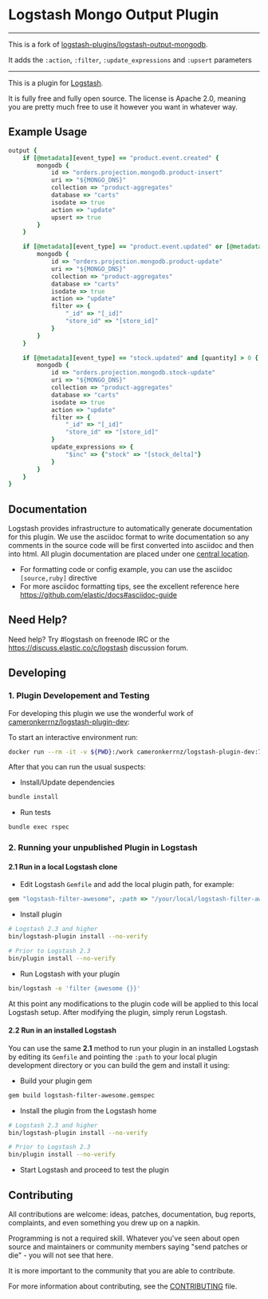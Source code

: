 # Logstash Mongo Output Plugin

---
This is a fork of [logstash-plugins/logstash-output-mongodb](https://github.com/logstash-plugins/logstash-output-mongodb).

It adds the `:action`, `:filter`, `:update_expressions` and `:upsert` parameters

---

This is a plugin for [Logstash](https://github.com/elastic/logstash).

It is fully free and fully open source. The license is Apache 2.0, meaning you are pretty much free to use it however you want in whatever way.

## Example Usage

``` ruby
output {
    if [@metadata][event_type] == "product.event.created" {
        mongodb {
            id => "orders.projection.mongodb.product-insert"
            uri => "${MONGO_DNS}"
            collection => "product-aggregates"
            database => "carts"
            isodate => true
            action => "update"
            upsert => true
        }
    }

    if [@metadata][event_type] == "product.event.updated" or [@metadata][event_type] == "product.event.deleted" {
        mongodb {
            id => "orders.projection.mongodb.product-update"
            uri => "${MONGO_DNS}"
            collection => "product-aggregates"
            database => "carts"
            isodate => true
            action => "update"
            filter => {
                "_id" => "[_id]"
                "store_id" => "[store_id]"
            }
        }
    }

    if [@metadata][event_type] == "stock.updated" and [quantity] > 0 {
        mongodb {
            id => "orders.projection.mongodb.stock-update"
            uri => "${MONGO_DNS}"
            collection => "product-aggregates"
            database => "carts"
            isodate => true
            action => "update"
            filter => {
                "_id" => "[_id]"
                "store_id" => "[store_id]"
            }
            update_expressions => {
                "$inc" => {"stock" => "[stock_delta]"}
            }
        }
    }
}
```

## Documentation

Logstash provides infrastructure to automatically generate documentation for this plugin. We use the asciidoc format to write documentation so any comments in the source code will be first converted into asciidoc and then into html. All plugin documentation are placed under one [central location](http://www.elastic.co/guide/en/logstash/current/).

- For formatting code or config example, you can use the asciidoc `[source,ruby]` directive
- For more asciidoc formatting tips, see the excellent reference here https://github.com/elastic/docs#asciidoc-guide

## Need Help?

Need help? Try #logstash on freenode IRC or the https://discuss.elastic.co/c/logstash discussion forum.

## Developing

### 1. Plugin Developement and Testing

For developing this plugin we use the wonderful work of [cameronkerrnz/logstash-plugin-dev](https://github.com/cameronkerrnz/logstash-plugin-dev):

To start an interactive environment run:

``` sh
docker run --rm -it -v ${PWD}:/work cameronkerrnz/logstash-plugin-dev:7.9
```

After that you can run the usual suspects:

- Install/Update dependencies
```sh
bundle install
```

- Run tests

```sh
bundle exec rspec
```

### 2. Running your unpublished Plugin in Logstash

#### 2.1 Run in a local Logstash clone

- Edit Logstash `Gemfile` and add the local plugin path, for example:
```ruby
gem "logstash-filter-awesome", :path => "/your/local/logstash-filter-awesome"
```
- Install plugin
```sh
# Logstash 2.3 and higher
bin/logstash-plugin install --no-verify

# Prior to Logstash 2.3
bin/plugin install --no-verify

```
- Run Logstash with your plugin
```sh
bin/logstash -e 'filter {awesome {}}'
```
At this point any modifications to the plugin code will be applied to this local Logstash setup. After modifying the plugin, simply rerun Logstash.

#### 2.2 Run in an installed Logstash

You can use the same **2.1** method to run your plugin in an installed Logstash by editing its `Gemfile` and pointing the `:path` to your local plugin development directory or you can build the gem and install it using:

- Build your plugin gem
```sh
gem build logstash-filter-awesome.gemspec
```
- Install the plugin from the Logstash home
```sh
# Logstash 2.3 and higher
bin/logstash-plugin install --no-verify

# Prior to Logstash 2.3
bin/plugin install --no-verify

```
- Start Logstash and proceed to test the plugin

## Contributing

All contributions are welcome: ideas, patches, documentation, bug reports, complaints, and even something you drew up on a napkin.

Programming is not a required skill. Whatever you've seen about open source and maintainers or community members  saying "send patches or die" - you will not see that here.

It is more important to the community that you are able to contribute.

For more information about contributing, see the [CONTRIBUTING](https://github.com/elastic/logstash/blob/master/CONTRIBUTING.md) file.

